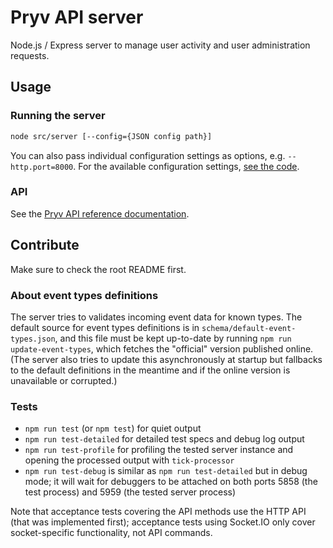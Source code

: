 # Pryv API server

Node.js / Express server to manage user activity and user administration requests.


## Usage

### Running the server

```bash
node src/server [--config={JSON config path}]
```

You can also pass individual configuration settings as options, e.g. `--http.port=8000`. For the available configuration settings, [see the code](https://github.com/pryv/service-core/blob/master/components/api-server/src/config.js).


### API

See the [Pryv API reference documentation](https://pryv.github.io/reference/).


## Contribute

Make sure to check the root README first.


### About event types definitions

The server tries to validates incoming event data for known types.
The default source for event types definitions is in `schema/default-event-types.json`, and this file
must be kept up-to-date by running `npm run update-event-types`, which fetches the "official"
version published online.
(The server also tries to update this asynchronously at startup but fallbacks to the default definitions
in the meantime and if the online version is unavailable or corrupted.)


### Tests

- `npm run test` (or `npm test`) for quiet output
- `npm run test-detailed` for detailed test specs and debug log output
- `npm run test-profile` for profiling the tested server instance and opening the processed output with `tick-processor`
- `npm run test-debug` is similar as `npm run test-detailed` but in debug mode; it will wait for debuggers to be attached on both ports 5858 (the test process) and 5959 (the tested server process)

Note that acceptance tests covering the API methods use the HTTP API (that was implemented first); acceptance tests using Socket.IO only cover socket-specific functionality, not API commands.
